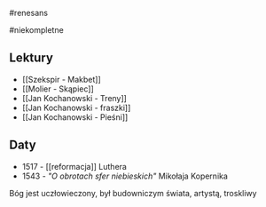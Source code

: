 #renesans 

#niekompletne 
## Lektury
- [[Szekspir - Makbet]]
- [[Molier - Skąpiec]]
- [[Jan Kochanowski -  Treny]]
- [[Jan Kochanowski - fraszki]]
- [[Jan Kochanowski - Pieśni]]

## Daty
- 1517 - [[reformacja]] Luthera
- 1543 - *"O obrotach sfer niebieskich"* Mikołaja Kopernika

Bóg jest uczłowieczony, był budowniczym świata, artystą, troskliwy